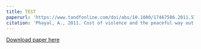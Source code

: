 ```yaml
---
title: TEST
paperurl: 'https://www.tandfonline.com/doi/abs/10.1080/17467586.2011.575170'
citation: 'Phayal, A., 2011. Cost of violence and the peaceful way out: A comparison of the Provisional Irish Republican Army and the Communist Party of Nepal (Maoists). Dynamics of Asymmetric Conflict, 4(1), pp.1-20.'
---
```


[Download paper here](https://www.researchgate.net/profile/Anup_Phayal/publication/233070516_Cost_of_violence_and_the_peaceful_way_out_A_comparison_of_the_Provisional_Irish_Republican_Army_and_the_Communist_Party_of_Nepal_Maoists/links/5c71f8dea6fdcc471595ff3f/Cost-of-violence-and-the-peaceful-way-out-A-comparison-of-the-Provisional-Irish-Republican-Army-and-the-Communist-Party-of-Nepal-Maoists.pdf)


